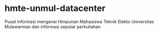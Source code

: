 # hmte-unmul-datacenter
Pusat informasi mengenai Himpunan Mahasiswa Teknik Elekto Universitas Mulawarman dan informasi seputar perkuliahan
